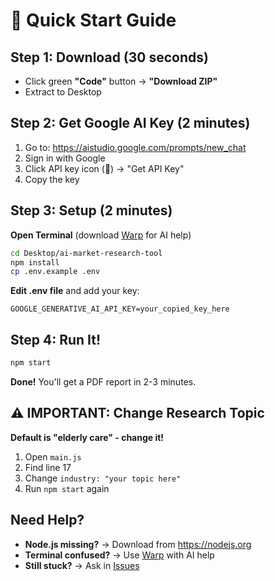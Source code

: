 # 🚀 Quick Start Guide

## Step 1: Download (30 seconds)
- Click green **"Code"** button → **"Download ZIP"**
- Extract to Desktop

## Step 2: Get Google AI Key (2 minutes)
1. Go to: https://aistudio.google.com/prompts/new_chat
2. Sign in with Google
3. Click API key icon (🔑) → "Get API Key"
4. Copy the key

## Step 3: Setup (2 minutes)
**Open Terminal** (download [Warp](https://www.warp.dev/terminal) for AI help)

```bash
cd Desktop/ai-market-research-tool
npm install
cp .env.example .env
```

**Edit .env file** and add your key:
```
GOOGLE_GENERATIVE_AI_API_KEY=your_copied_key_here
```

## Step 4: Run It!
```bash
npm start
```

**Done!** You'll get a PDF report in 2-3 minutes.

## ⚠️ IMPORTANT: Change Research Topic

**Default is "elderly care" - change it!**

1. Open `main.js` 
2. Find line 17
3. Change `industry: "your topic here"`
4. Run `npm start` again

## Need Help?
- **Node.js missing?** → Download from https://nodejs.org
- **Terminal confused?** → Use [Warp](https://www.warp.dev/terminal) with AI help
- **Still stuck?** → Ask in [Issues](../../issues)